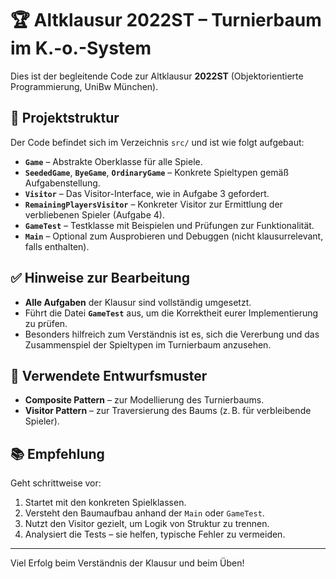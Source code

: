 # 🏆 Altklausur 2022ST – Turnierbaum im K.-o.-System

Dies ist der begleitende Code zur Altklausur **2022ST** (Objektorientierte Programmierung, UniBw München).

## 📁 Projektstruktur

Der Code befindet sich im Verzeichnis `src/` und ist wie folgt aufgebaut:

- **`Game`** – Abstrakte Oberklasse für alle Spiele.
- **`SeededGame`**, **`ByeGame`**, **`OrdinaryGame`** – Konkrete Spieltypen gemäß Aufgabenstellung.
- **`Visitor`** – Das Visitor-Interface, wie in Aufgabe 3 gefordert.
- **`RemainingPlayersVisitor`** – Konkreter Visitor zur Ermittlung der verbliebenen Spieler (Aufgabe 4).
- **`GameTest`** – Testklasse mit Beispielen und Prüfungen zur Funktionalität.
- **`Main`** – Optional zum Ausprobieren und Debuggen (nicht klausurrelevant, falls enthalten).

## ✅ Hinweise zur Bearbeitung

- **Alle Aufgaben** der Klausur sind vollständig umgesetzt.
- Führt die Datei **`GameTest`** aus, um die Korrektheit eurer Implementierung zu prüfen.
- Besonders hilfreich zum Verständnis ist es, sich die Vererbung und das Zusammenspiel der Spieltypen im Turnierbaum anzusehen.

## 🧩 Verwendete Entwurfsmuster

- **Composite Pattern** – zur Modellierung des Turnierbaums.
- **Visitor Pattern** – zur Traversierung des Baums (z. B. für verbleibende Spieler).

## 📚 Empfehlung

Geht schrittweise vor:
1. Startet mit den konkreten Spielklassen.
2. Versteht den Baumaufbau anhand der `Main` oder `GameTest`.
3. Nutzt den Visitor gezielt, um Logik von Struktur zu trennen.
4. Analysiert die Tests – sie helfen, typische Fehler zu vermeiden.

---

Viel Erfolg beim Verständnis der Klausur und beim Üben!
